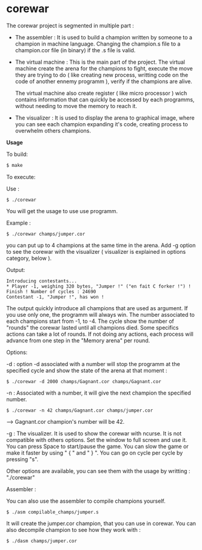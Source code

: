 # corewar

The corewar project is segmented in multiple part :

- The assembler : It is used to build a champion written by someone to a champion in machine language. Changing the champion.s file to a champion.cor file (in binary) if the .s file is valid.

- The virtual machine : This is the main part of the project. The virtual machine create the arena for the champions to fight, execute the move they are trying to do ( like creating new process, writting code on the code of another ennemy programm ), verify if the champions are alive.

  The virtual machine also create register ( like micro processor ) wich contains information that can quickly be accessed by each programms, without needing to move the memory to reach it.

- The visualizer : It is used to display the arena to graphical image, where you can see each champion expanding it's code, creating process to overwhelm others champions.

**Usage**

To build:

```bash
$ make
```

To execute:

Use :
```
$ ./corewar
```

You will get the usage to use use programm.

Example :

```
$ ./corewar champs/jumper.cor
```

you can put up to 4 champions at the same time in the arena.
Add -g option to see the corewar with the visualizer ( visualizer is explained in options category, below ).


Output:

```
Introducing contestants...
* Player -1, weighing 320 bytes, "Jumper !" ("en fait C forker !") !
Finish ! Number of cycles : 24690
Contestant -1, "Jumper !", has won !
```

The output quickly introduce all champions that are used as argument. If you use only one, the programm will always win.
The number associated to each champions start from -1, to -4.
The cycle show the number of "rounds" the corewar lasted until all champions died. Some specifics actions can take a lot of rounds. If not doing any actions, each process will advance from one step in the "Memory arena" per round.

Options:

-d : option -d associated with a number will stop the programm at the specified cycle and show the state of the arena at that moment :

```
$ ./corewar -d 2000 champs/Gagnant.cor champs/Gagnant.cor
```

-n : Associated with a number, it will give the next champion the specified number.

```
$ ./corewar -n 42 champs/Gagnant.cor champs/jumper.cor
```
--> Gagnant.cor champion's number will be 42.


-g : The visualizer. It is used to show the corewar with ncurse. It is not compatible with others options. Set the window to full screen and use it. 
You can press Space to start/pause the game. 
You can slow the game or make it faster by using " { " and " } ".
You can go on cycle per cycle by pressing "s".



Other options are available, you can see them with the usage by writting : "./corewar"



Assembler :

You can also use the assembler to compile champions yourself.

```
$ ./asm compilable_champs/jumper.s
```

It will create the jumper.cor champion, that you can use in corewar. You can also decompile champion to see how they work with :

```
$ ./dasm champs/jumper.cor
```
